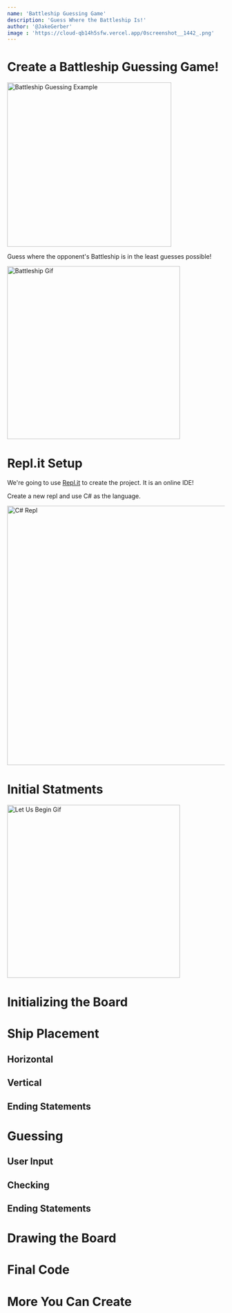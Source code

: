 ```yaml
---
name: 'Battleship Guessing Game'
description: 'Guess Where the Battleship Is!'
author: '@JakeGerber'
image : 'https://cloud-qb14h5sfw.vercel.app/0screenshot__1442_.png'
---
```


# Create a Battleship Guessing Game!

<img src="https://cloud-qb14h5sfw.vercel.app/0screenshot__1442_.png" width="380" alt="Battleship Guessing Example">

Guess where the opponent's Battleship is in the least guesses possible!

<img src="https://media.tenor.com/images/b9fa70678047d351c42397a375b222e9/tenor.gif" width="400" alt="Battleship Gif">

# Repl.it Setup

We're going to use [Repl.it](https://repl.it/~) to create the project. It is an online IDE!

Create a new repl and use C# as the language.

<img src="https://cloud-7dbilwpvc.vercel.app/0screenshot__1402_.png" width="600" alt="C# Repl">

# Initial Statments

<img src="https://media0.giphy.com/media/5zf2M4HgjjWszLd4a5/giphy.gif" width="400" alt="Let Us Begin Gif">

# Initializing the Board

# Ship Placement
## Horizontal
## Vertical
## Ending Statements

# Guessing
## User Input
## Checking
## Ending Statements

# Drawing the Board

# Final Code

# More You Can Create

